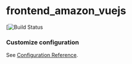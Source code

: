 # frontend_amazon_vuejs

[![Build Status](https://github.com/marcelosilva-dev/frontend_amazon_vuejs)

### Customize configuration
See [Configuration Reference](https://cli.vuejs.org/config/).
